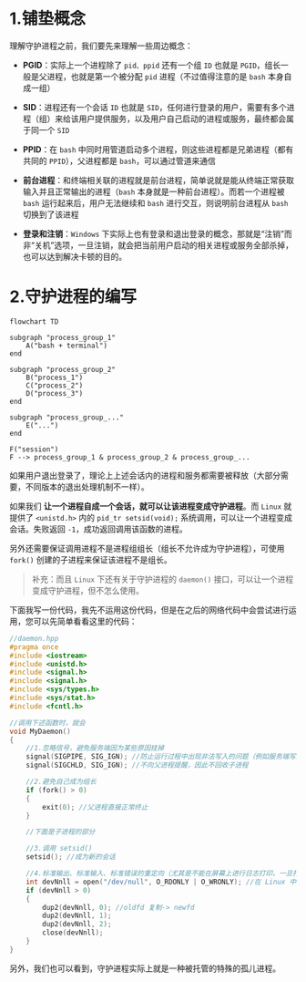 # 1.铺垫概念

理解守护进程之前，我们要先来理解一些周边概念：

-   **PGID**：实际上一个进程除了 `pid、ppid` 还有一个组 `ID` 也就是 `PGID`，组长一般是父进程，也就是第一个被分配 `pid` 进程（不过值得注意的是 `bash` 本身自成一组）

-   **SID**：进程还有一个会话 `ID` 也就是 `SID`，任何进行登录的用户，需要有多个进程（组）来给该用户提供服务，以及用户自己启动的进程或服务，最终都会属于同一个 `SID`

-   **PPID**：在 `bash` 中同时用管道启动多个进程，则这些进程都是兄弟进程（都有共同的 `PPID`），父进程都是 `bash`，可以通过管道来通信

-   **前台进程**：和终端相关联的进程就是前台进程，简单说就是能从终端正常获取输入并且正常输出的进程（`bash` 本身就是一种前台进程）。而若一个进程被 `bash` 运行起来后，用户无法继续和 `bash` 进行交互，则说明前台进程从 `bash` 切换到了该进程

-   **登录和注销**：`Windows` 下实际上也有登录和退出登录的概念，那就是“注销”而非“关机”选项，一旦注销，就会把当前用户启动的相关进程或服务全部杀掉，也可以达到解决卡顿的目的。

# 2.守护进程的编写

```mermaid
flowchart TD

subgraph "process_group_1"
    A("bash + terminal")
end

subgraph "process_group_2"
    B("process_1")
    C("process_2")
    D("process_3")
end

subgraph "process_group_..."
	E("...")
end

F("session")
F --> process_group_1 & process_group_2 & process_group_...
```

如果用户退出登录了，理论上上述会话内的进程和服务都需要被释放（大部分需要，不同版本的退出处理机制不一样）。

如果我们 **让一个进程自成一个会话，就可以让该进程变成守护进程**。而 `Linux` 就提供了 `<unistd.h>` 内的 `pid_tr setsid(void);` 系统调用，可以让一个进程变成会话。失败返回 `-1`，成功返回调用该函数的进程。

另外还需要保证调用进程不是进程组组长（组长不允许成为守护进程），可使用 `fork()` 创建的子进程来保证该进程不是组长。

>   补充：而且 `Linux` 下还有关于守护进程的 `daemon()` 接口，可以让一个进程变成守护进程，但不怎么使用。

下面我写一份代码，我先不运用这份代码，但是在之后的网络代码中会尝试进行运用，您可以先简单看看这里的代码：

```cpp
//daemon.hpp
#pragma once
#include <iostream>
#include <unistd.h>
#include <signal.h>
#include <signal.h>
#include <sys/types.h>
#include <sys/stat.h>
#include <fcntl.h>

//调用下述函数时，就会
void MyDaemon()
{
    //1.忽略信号，避免服务端因为某些原因挂掉
    signal(SIGPIPE, SIG_IGN); //防止运行过程中出现非法写入的问题（例如服务端写到一半时，客户端因为异常而被关闭），避免因为客户端出现问题，导致服务端跟着挂掉
    signal(SIGCHLD, SIG_IGN); //不向父进程提醒，因此不回收子进程

    //2.避免自己成为组长
    if (fork() > 0)
    {
        exit(0); //父进程直接正常终止
    }

    //下面是子进程的部分

    //3.调用 setsid()
    setsid(); //成为新的会话

    //4.标准输出、标准输入、标准错误的重定向（尤其是不能在屏幕上进行日志打印，一旦打印就有可能暂停和中止）
    int devNnll = open("/dev/null", O_RDONLY | O_WRONLY); //在 Linux 中基本都有 /dev/null，其特点就是写入任何数据都会清空，也无法读取任何数据（文件黑洞）
    if (devNnll > 0)
    {
        dup2(devNnll, 0); //oldfd 复制-> newfd
        dup2(devNnll, 1);
        dup2(devNnll, 2);
        close(devNnll);
    }
}
```

另外，我们也可以看到，守护进程实际上就是一种被托管的特殊的孤儿进程。